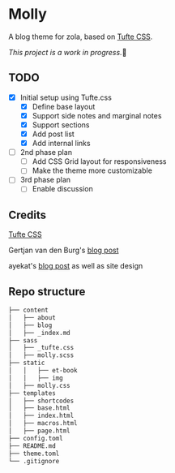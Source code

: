 # Molly

A blog theme for zola, based on [Tufte CSS](https://edwardtufte.github.io/tufte-css/).

*This project is a work in progress.*:dog:

## TODO
- [x] Initial setup using Tufte.css
    - [x] Define base layout
    - [x] Support side notes and marginal notes
    - [x] Support sections
    - [x] Add post list
    - [x] Add internal links
- [ ] 2nd phase plan
    - [ ] Add CSS Grid layout for responsiveness
    - [ ] Make the theme more customizable
- [ ] 3rd phase plan
    - [ ] Enable discussion

## Credits
[Tufte CSS](https://edwardtufte.github.io/tufte-css/)

Gertjan van den Burg's [blog post](https://gertjanvandenburg.com/blog/how_i_made/)

ayekat's [blog post](http://ayekat.ch/blog/tufte-css) as well as site design

## Repo structure
``` bash
├── content
│   ├── about
│   ├── blog
│   ├── _index.md
├── sass
│   ├── _tufte.css
│   ├── molly.scss
├── static
│   │   ├── et-book
│   │   ├── img
│   ├── molly.css
├── templates
│   ├── shortcodes
│   ├── base.html
│   ├── index.html
│   ├── macros.html
│   ├── page.html
├── config.toml
├── README.md
├── theme.toml
└── .gitignore
```
